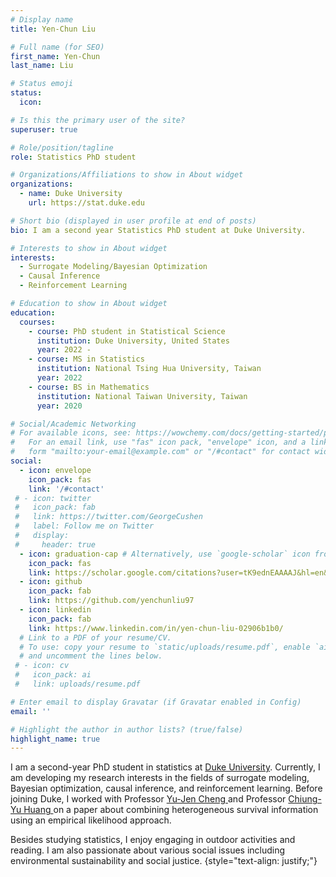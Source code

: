 ```yaml
---
# Display name
title: Yen-Chun Liu

# Full name (for SEO)
first_name: Yen-Chun
last_name: Liu

# Status emoji
status:
  icon: 

# Is this the primary user of the site?
superuser: true

# Role/position/tagline
role: Statistics PhD student

# Organizations/Affiliations to show in About widget
organizations:
  - name: Duke University
    url: https://stat.duke.edu

# Short bio (displayed in user profile at end of posts)
bio: I am a second year Statistics PhD student at Duke University.

# Interests to show in About widget
interests:
  - Surrogate Modeling/Bayesian Optimization
  - Causal Inference
  - Reinforcement Learning

# Education to show in About widget
education:
  courses:
    - course: PhD student in Statistical Science
      institution: Duke University, United States
      year: 2022 -
    - course: MS in Statistics
      institution: National Tsing Hua University, Taiwan
      year: 2022
    - course: BS in Mathematics
      institution: National Taiwan University, Taiwan
      year: 2020

# Social/Academic Networking
# For available icons, see: https://wowchemy.com/docs/getting-started/page-builder/#icons
#   For an email link, use "fas" icon pack, "envelope" icon, and a link in the
#   form "mailto:your-email@example.com" or "/#contact" for contact widget.
social:
  - icon: envelope
    icon_pack: fas
    link: '/#contact'
 # - icon: twitter
 #   icon_pack: fab
 #   link: https://twitter.com/GeorgeCushen
 #   label: Follow me on Twitter
 #   display:
 #     header: true
  - icon: graduation-cap # Alternatively, use `google-scholar` icon from `ai` icon pack
    icon_pack: fas
    link: https://scholar.google.com/citations?user=tK9ednEAAAAJ&hl=en&oi=sra
  - icon: github
    icon_pack: fab
    link: https://github.com/yenchunliu97
  - icon: linkedin
    icon_pack: fab
    link: https://www.linkedin.com/in/yen-chun-liu-02906b1b0/
  # Link to a PDF of your resume/CV.
  # To use: copy your resume to `static/uploads/resume.pdf`, enable `ai` icons in `params.yaml`,
  # and uncomment the lines below.
 # - icon: cv
 #   icon_pack: ai
 #   link: uploads/resume.pdf

# Enter email to display Gravatar (if Gravatar enabled in Config)
email: ''

# Highlight the author in author lists? (true/false)
highlight_name: true
---
```


I am a second-year PhD student in statistics at <a href="https://stat.duke.edu" target="_blank"> Duke University</a>. Currently, I am developing my research interests in the fields of surrogate modeling, Bayesian optimization, causal inference, and reinforcement learning. Before joining Duke, I worked with Professor <a href="http://www.stat.nthu.edu.tw/~ycheng/" target="_blank"> Yu-Jen Cheng </a> and Professor <a href="https://profiles.ucsf.edu/chiung-yu.huang" target="_blank"> Chiung-Yu Huang </a> on a paper about combining heterogeneous survival information using an empirical likelihood approach.

Besides studying statistics, I enjoy engaging in outdoor activities and reading. I am also passionate about various social issues including environmental sustainability and social justice. 
{style="text-align: justify;"}
